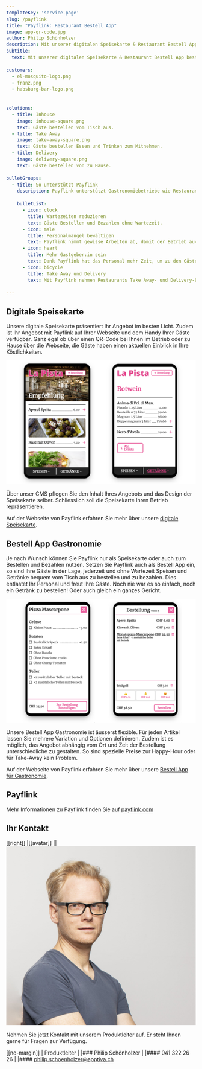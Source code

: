 ```yaml
---
templateKey: 'service-page'
slug: /payflink
title: "Payflink: Restaurant Bestell App"
image: app-qr-code.jpg
author: Philip Schönholzer
description: Mit unserer digitalen Speisekarte & Restaurant Bestell App bestellen und bezahlen Gäste von Gastronomiebetrieben ohne Wartezeit.
subtitle:
  text: Mit unserer digitalen Speisekarte & Restaurant Bestell App bestellen und bezahlen Gäste von Gastronomiebetrieben ohne Wartezeit.

customers:
  - el-mosquito-logo.png
  - franz.png
  - habsburg-bar-logo.png


solutions:
  - title: Inhouse
    image: inhouse-square.png
    text: Gäste bestellen vom Tisch aus.
  - title: Take Away
    image: take-away-square.png
    text: Gäste bestellen Essen und Trinken zum Mitnehmen.
  - title: Delivery
    image: delivery-square.png
    text: Gäste bestellen von zu Hause.

bulletGroups:
  - title: So unterstützt Payflink
    description: Payflink unterstützt Gastronomiebetriebe wie Restaurants, Bars, Cafés, Imbissstände und deren Gäste auf vielfältige Weise.

    bulletList:
      - icon: clock
        title: Wartezeiten reduzieren
        text: Gäste Bestellen und Bezahlen ohne Wartezeit.
      - icon: male
        title: Personalmangel bewältigen
        text: Payflink nimmt gewisse Arbeiten ab, damit der Betrieb auch mit weniger Personal läuft.
      - icon: heart
        title: Mehr Gastgeber:in sein
        text: Dank Payflink hat das Personal mehr Zeit, um zu den Gästen zu schauen.
      - icon: bicycle
        title: Take Away und Delivery
        text: Mit Payflink nehmen Restaurants Take Away- und Delivery-Bestellungen ohne Telefon entgegen.

---
```


## Digitale Speisekarte

Unsere digitale Speisekarte präsentiert Ihr Angebot im besten Licht. Zudem ist Ihr Angebot mit Payflink auf Ihrer Webseite und dem Handy Ihrer Gäste verfügbar. Ganz egal ob über einen QR-Code bei Ihnen im Betrieb oder zu Hause über die Webseite, die Gäste haben einen aktuellen Einblick in Ihre Köstlichkeiten.

![Digitale Speisekarte](digitale-speisekarte.png)

Über unser CMS pflegen Sie den Inhalt Ihres Angebots und das Design der Speisekarte selber. Schliesslich soll die Speisekarte Ihren Betrieb repräsentieren.

Auf der Webseite von Payflink erfahren Sie mehr über unsere [digitale Speisekarte](https://payflink.com/de/digitale-speisekarte/).

## Bestell App Gastronomie

Je nach Wunsch können Sie Payflink nur als Speisekarte oder auch zum Bestellen und Bezahlen nutzen. Setzen Sie Payflink auch als Bestell App ein, so sind Ihre Gäste in der Lage, jederzeit und ohne Wartezeit Speisen und Getränke bequem vom Tisch aus zu bestellen und zu bezahlen. Dies entlastet Ihr Personal und freut Ihre Gäste. Noch nie war es so einfach, noch ein Getränk zu bestellen! Oder auch gleich ein ganzes Gericht.

![Restaurant Bestell App](restaurant-bestell-app.png)

Unsere Bestell App Gastronomie ist äusserst flexible. Für jeden Artikel lassen Sie mehrere Variation und Optionen definieren. Zudem ist es möglich, das Angebot abhängig vom Ort und Zeit der Bestellung unterschiedliche zu gestalten. So sind spezielle Preise zur Happy-Hour oder für Take-Away kein Problem.

Auf der Webseite von Payflink erfahren Sie mehr über unsere [Bestell App für Gastronomie](https://payflink.com/de/restaurant-bestell-app/).

## Payflink

Mehr Informationen zu Payflink finden Sie auf [payflink.com](https://payflink.com/de/)

## Ihr Kontakt

[[right]]
|[[avatar]]
||![Philip Schönholzer](../../data/employees/philip-schoenholzer/philip-schoenholzer.jpg)

Nehmen Sie jetzt Kontakt mit unserem Produktleiter auf.
Er steht Ihnen gerne für Fragen zur Verfügung.

[[no-margin]]
| Produktleiter
|
|### Philip Schönholzer
|
|#### 041 322 26 26
|
|#### [philip.schoenholzer@apptiva.ch](mailto:philip.schoenholzer@apptiva.ch)
